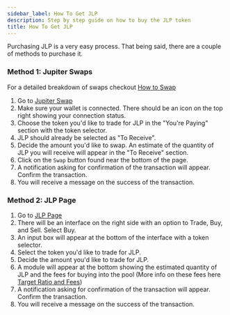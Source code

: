 ```yaml
---
sidebar_label: How To Get JLP
description: Step by step guide on how to buy the JLP token
title: How To Get JLP
---
```


Purchasing JLP is a very easy process. That being said, there are a couple of methods to purchase it. 

### Method 1: Jupiter Swaps

For a detailed breakdown of swaps checkout [How to Swap](https://station.jup.ag/guides/jupiter-swap/swap)

1. Go to [Jupiter Swap](https://jup.ag/swap/USDC-JLP)
2. Make sure your wallet is connected. There should be an icon on the top right showing your connection status.
3. Choose the token you'd like to trade for JLP in the "You're Paying" section with the token selector.
4. JLP should already be selected as "To Receive".
6. Decide the amount you'd like to swap. An estimate of the quantity of JLP you will receive will appear in the "To Receive" section.
7. Click on the `Swap` button found near the bottom of the page.
8. A notification asking for confirmation of the transaction will appear. Confirm the transaction.
9. You will receive a message on the success of the transaction.


### Method 2: JLP Page
1. Go to [JLP Page](https://jup.ag/perps-earn)
2. There will be an interface on the right side with an option to Trade, Buy, and Sell. Select Buy.
3. An input box will appear at the bottom of the interface with a token selector.
5. Select the token you'd like to trade for JLP.
6. Decide the amount you'd like to trade for JLP.
7. A module will appear at the bottom showing the estimated quantity of JLP and the fees for buying into the pool (More info on these fees here [Target Ratio and Fees](../jlp/How-JLP-Works#target-ratio-and-fees))
8. A notification asking for confirmation of the transaction will appear. Confirm the transaction.
9. You will receive a message on the success of the transaction.
